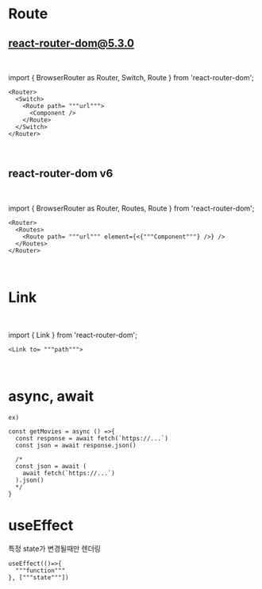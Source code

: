 # Route
## react-router-dom@5.3.0
<br>

import { BrowserRouter as Router, Switch, Route } from 'react-router-dom';<br>


    <Router>
      <Switch>
        <Route path= """url""">
          <Component />
        </Route>
      </Switch>
    </Router>

<br>

## react-router-dom v6

<br>

import { BrowserRouter as Router, Routes, Route } from 'react-router-dom';<br>

    <Router>
      <Routes>
        <Route path= """url""" element={<{"""Component"""} />} />
      </Routes>
    </Router>

<br>

# Link

<br>

import { Link } from 'react-router-dom';<br>

    <Link to= """path""">


<br>

# async, await

    ex)

    const getMovies = async () =>{
      const response = await fetch(`https://...`)
      const json = await response.json()

      /*
      const json = await (
        await fetch(`https://...`)
      ).json()
      */
    }

# useEffect

특정 state가 변경될때만 렌더링

    useEffect(()=>{
      """function"""
    }, ["""state"""])